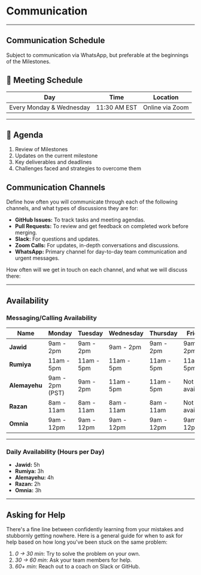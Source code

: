 <!--
    this template is for inspiration, feel free to change it however you like!

    Careful! be sure to protect your privacy when filling out this document.
    Everything you write here will be public, so share only what you are
    comfortable sharing online. You can share the rest in confidence with your
    group by another channel.
-->

# Communication

---

## Communication Schedule

Subject to communication via WhatsApp, but preferable at the beginnings of the Milestones.

## 📅 Meeting Schedule

| **Day**                  | **Time**        | **Location**                |
|--------------------------|-----------------|-----------------------------|
| Every Monday & Wednesday | 11:30 AM EST    | Online via Zoom             |

---

## 📝 Agenda

1. Review of Milestones  
2. Updates on the current milestone  
3. Key deliverables and deadlines  
4. Challenges faced and strategies to overcome them

## Communication Channels

Define how often you will communicate through each of the following
channels, and what types of discussions they are for:

- **GitHub Issues:** To track tasks and meeting agendas.
- **Pull Requests:** To review and get feedback on completed work before merging.
- **Slack:** For questions and updates.
- **Zoom Calls:** For updates, in-depth conversations and discussions.
- **WhatsApp:** Primary channel for day-to-day team communication and urgent messages.

How often will we get in touch on each channel, and what we will discuss there:

---

## Availability

### Messaging/Calling Availability

<!-- markdownlint-disable MD013 -->

| Name         | Monday           | Tuesday          | Wednesday        | Thursday         | Friday          | Saturday         | Sunday           |
|--------------|------------------|------------------|------------------|------------------|------------------|------------------|------------------|
| **Jawid**     | 9am - 2pm        | 9am - 2pm        | 9am - 2pm        | 9am - 2pm        | 9am - 2pm        | 9am - 12:30pm     | 9am - 12:30pm     |
| **Rumiya**    | 11am - 5pm       | 11am - 5pm       | 11am - 5pm       | 11am - 5pm       | 11am - 5pm       | Not available     | Not available     |
| **Alemayehu** | 9am - 2pm (PST)  | 9am - 2pm        | 11am - 5pm       | 11am - 5pm       | Not available     | 11am - 5pm        | 9am - 2pm         |
| **Razan**     | 8am - 11am       | 8am - 11am       | 8am - 11am       | 8am - 11am       | Not available     | 8am - 11am        | Not available     |
| **Omnia**     | 9am - 12pm       | 9am - 12pm       | 9am - 12pm       | 9am - 12pm       | 9am - 12pm       | Not available     | Not available     |

---

### Daily Availability (Hours per Day)

- **Jawid:** 5h
- **Rumiya:** 3h
- **Alemayehu:** 4h
- **Razan:** 2h
- **Omnia:** 3h

---

## Asking for Help

There's a fine line between confidently learning from your mistakes and
stubbornly getting nowhere. Here is a general guide for when to ask for help
based on how long you've been stuck on the same problem:

1. _0 → 30 min_: Try to solve the problem on your own.
2. _30 → 60 min_: Ask your team members for help.
3. _60+ min_: Reach out to a coach on Slack or GitHub.
